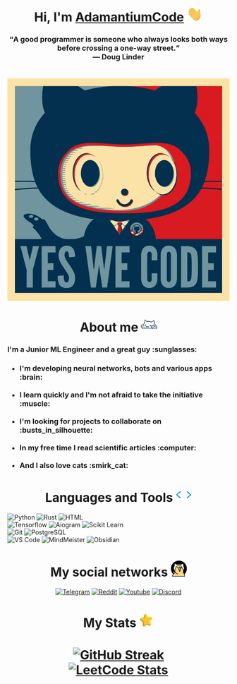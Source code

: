 <h1></h1>

<h1 align="center">
  Hi, I'm
  <a href="https://github.com/AdamantiumCode">AdamantiumCode</a>
  <img src="./Images/hi.gif" width="36">
</h1>

<h3 align="center">
  <q>A good programmer is someone who always looks both ways before crossing a one-way street.</q><br>
  <b> — Doug Linder </b>
</h3>

<h1></h1>

<div align="center">
  <img src="./Images/cat_yes_we_code.png" width=550>
</div>


<h1></h1>

<h1 align="center">
  About me
  <img src="./Images/cat_bim_bam.gif" width=36>
</h1>

<h3>
  I'm a Junior ML Engineer and a great guy :sunglasses:
</h3>

<h3>
  <ul>
    <li> I'm developing neural networks, bots and various apps :brain: </li><br>
    <li> I learn quickly and I'm not afraid to take the initiative :muscle: </li><br>
    <li> I'm looking for projects to collaborate on :busts_in_silhouette: </li><br>
    <li> In my free time I read scientific articles :computer: </li><br>
    <li> And I also love cats :smirk_cat: </li>
  </ul>
</h3>


<h1></h1>

<h1 align="center">
  Languages and Tools
  <img src="./Images/stack_dev.gif" width=36>
</h1>

<div>
  <img src="https://img.shields.io/badge/python-3670A0?style=for-the-badge&amp;logo=python&amp;logoColor=ffdd54" alt="Python">
  <img src="https://img.shields.io/badge/Rust-white?style=for-the-badge&amp;logo=rust&amp;color=red" alt="Rust">
  <img src="https://img.shields.io/badge/html-gray?style=for-the-badge&amp;logo=html5&amp;logoColor=white" alt="HTML">
  <br>
  <img src="https://img.shields.io/badge/Tensorflow-white?style=for-the-badge&amp;logo=Tensorflow" alt="Tensorflow">
  <img src="https://img.shields.io/badge/Aiogram3-orange?style=for-the-badge&amp;logo=python&amp;logoColor=white" alt="Aiogram">
  <img src="https://img.shields.io/badge/Scikit_Learn-blue?style=for-the-badge&amp;logo=scikitlearn&amp;logoColor=white" alt="Scikit Learn">
  <br>
  <img src="https://img.shields.io/badge/Git-red?style=for-the-badge&amp;logo=git&amp;logoColor=white" alt="Git">
  <img src="https://img.shields.io/badge/PostgreSQL-purple?style=for-the-badge&amp;logo=postgresql&amp;logoColor=white" alt="PostgreSQL">
  <br>
  <img src="https://img.shields.io/badge/VS_Code-blue?style=for-the-badge&amp;logo=visualstudiocode&amp;logoColor=white" alt="VS Code">
  <img src="https://img.shields.io/badge/MindMeister-green?style=for-the-badge&amp;logo=mozilla&amp;logoColor=white" alt="MindMeister">
  <img src="https://img.shields.io/badge/Obsidian-purple?style=for-the-badge&amp;logo=obsidian" alt="Obsidian">
</div>


<h1></h1>

<h1 align="center">
  My social networks
  <img src="./Images/parrot.gif" width=36>
</h1>

<div align="center">
  <a href="https://t.me/AdamantiumCode">
    <img src="https://img.shields.io/badge/Telegram-blue?style=for-the-badge&logo=telegram" alt="Telegram"></a>
  <a href="https://www.reddit.com/user/AdamantiumCode/">
    <img src="https://img.shields.io/badge/Reddit-white?style=for-the-badge&logo=reddit" alt="Reddit"></a>
  <a href="https://www.youtube.com/channel/UC7iayX31v4StBqqlyAXhp8g">
    <img src="https://img.shields.io/badge/Youtube-red?style=for-the-badge&logo=youtube" alt="Youtube"></a>
  <a href="https://discordapp.com/users/957545577300770826">
    <img src="https://img.shields.io/badge/Discord-blue?style=for-the-badge&logo=discord&logoColor=white" alt="Discord"></a>
</div>


<h1></h1>

<h1 align="center">
  My Stats
  <img src="./Images/star.png" width=33>
</h1>

<h1 align="center">
  <a href="https://github.com/AdamantiumCode">
    <img src="https://streak-stats.demolab.com/?user=AdamantiumCode&amp;theme=dark" alt="GitHub Streak">
  </a><br>
  <a href="https://leetcode.com/AdamantiumCode/">
    <img src="https://leetcard.jacoblin.cool/AdamantiumCode" alt="LeetCode Stats">
  </a>
</h1>
